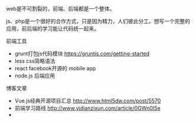 web是不可割裂的，前端、后端都是一个整体。

js、php是一个很好的合作方式，只是因为精力，人们彼此分工。想写一个完整的应用，前后端的学习能让代码统一起来。

前端工具
- grunt打包js代码模块 https://gruntjs.com/getting-started
- less css简略语法 
- react facebook开源的 mobile app
- node.js 后端应用


博客文章
- Vue.js经典开源项目汇总 http://www.html5dw.com/post/5570
- 前端学习路线 http://www.yidianzixun.com/article/0GWn0lSe
- 